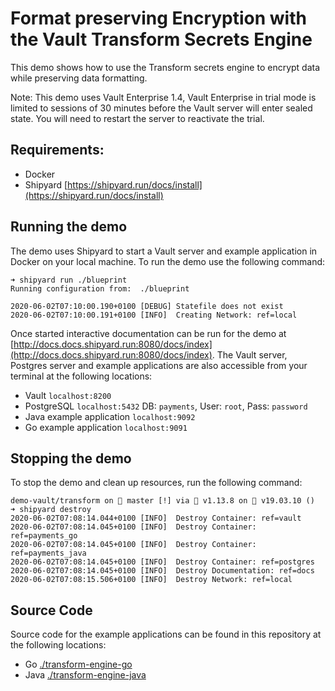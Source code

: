 # Format preserving Encryption with the Vault Transform Secrets Engine
This demo shows how to use the Transform secrets engine to encrypt data while preserving data formatting.

Note: This demo uses Vault Enterprise 1.4, Vault Enterprise in trial mode is limited to sessions of 30 minutes before the Vault server will enter sealed state. You will need to restart the server to reactivate the trial.

## Requirements:
* Docker []()
* Shipyard [https://shipyard.run/docs/install](https://shipyard.run/docs/install)

## Running the demo
The demo uses Shipyard to start a Vault server and example application in Docker on your local machine. To run the demo use the following command:

```shell
➜ shipyard run ./blueprint 
Running configuration from:  ./blueprint

2020-06-02T07:10:00.190+0100 [DEBUG] Statefile does not exist
2020-06-02T07:10:00.191+0100 [INFO]  Creating Network: ref=local
```

Once started interactive documentation can be run for the demo at [http://docs.docs.shipyard.run:8080/docs/index](http://docs.docs.shipyard.run:8080/docs/index). The Vault server, Postgres server and example applications are also accessible from your terminal at the following locations:

* Vault `localhost:8200`
* PostgreSQL `localhost:5432` DB: `payments`, User: `root`, Pass: `password`
* Java example application `localhost:9092`
* Go example application  `localhost:9091`

## Stopping the demo
To stop the demo and clean up resources, run the following command:

```shell
demo-vault/transform on  master [!] via 🐹 v1.13.8 on 🐳 v19.03.10 () 
➜ shipyard destroy
2020-06-02T07:08:14.044+0100 [INFO]  Destroy Container: ref=vault
2020-06-02T07:08:14.045+0100 [INFO]  Destroy Container: ref=payments_go
2020-06-02T07:08:14.045+0100 [INFO]  Destroy Container: ref=payments_java
2020-06-02T07:08:14.045+0100 [INFO]  Destroy Container: ref=postgres
2020-06-02T07:08:14.045+0100 [INFO]  Destroy Documentation: ref=docs
2020-06-02T07:08:15.506+0100 [INFO]  Destroy Network: ref=local
```

## Source Code
Source code for the example applications can be found in this repository at the following locations:
* Go [./transform-engine-go](./transform-engine-go)
* Java [./transform-engine-java](./transform-engine-java)